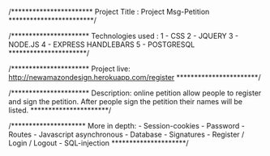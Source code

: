 /***********************
Project Title : Project Msg-Petition
************************/

/**********************
Technologies used :
        1 - CSS
        2 - JQUERY
        3 - NODE.JS
        4 - EXPRESS HANDLEBARS
        5 - POSTGRESQL
**********************/


/**********************
Project live: http://newamazondesign.herokuapp.com/register
***********************/

/**********************
Description: online petition allow people to register and sign the petition.
             After people sign the petition their names will be listed.
**********************/

/*********************
More in depth:
        - Session-cookies
        - Password
        - Routes
        - Javascript asynchronous
        - Database
        - Signatures
        - Register / Login / Logout
        - SQL-injection
*********************/
